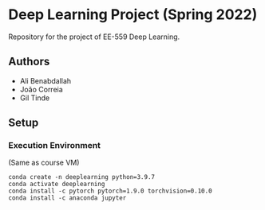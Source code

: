 # Deep Learning Project (Spring 2022)

Repository for the project of EE-559 Deep Learning.

## Authors
- Ali Benabdallah
- João Correia
- Gil Tinde

## Setup

### Execution Environment

(Same as course VM)

```
conda create -n deeplearning python=3.9.7
conda activate deeplearning
conda install -c pytorch pytorch=1.9.0 torchvision=0.10.0
conda install -c anaconda jupyter
```